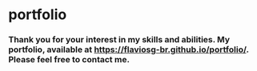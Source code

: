 # portfolio
### Thank you for your interest in my skills and abilities. My portfolio, available at https://flaviosg-br.github.io/portfolio/. Please feel free to contact me.
